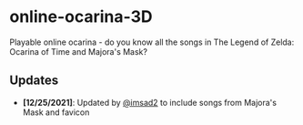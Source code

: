 # online-ocarina-3D
Playable online ocarina - do you know all the songs in The Legend of Zelda: Ocarina of Time and Majora's Mask?

## Updates

- **[12/25/2021]**: Updated by [@imsad2](https://github.com/imsad2) to include songs from Majora's Mask and favicon
